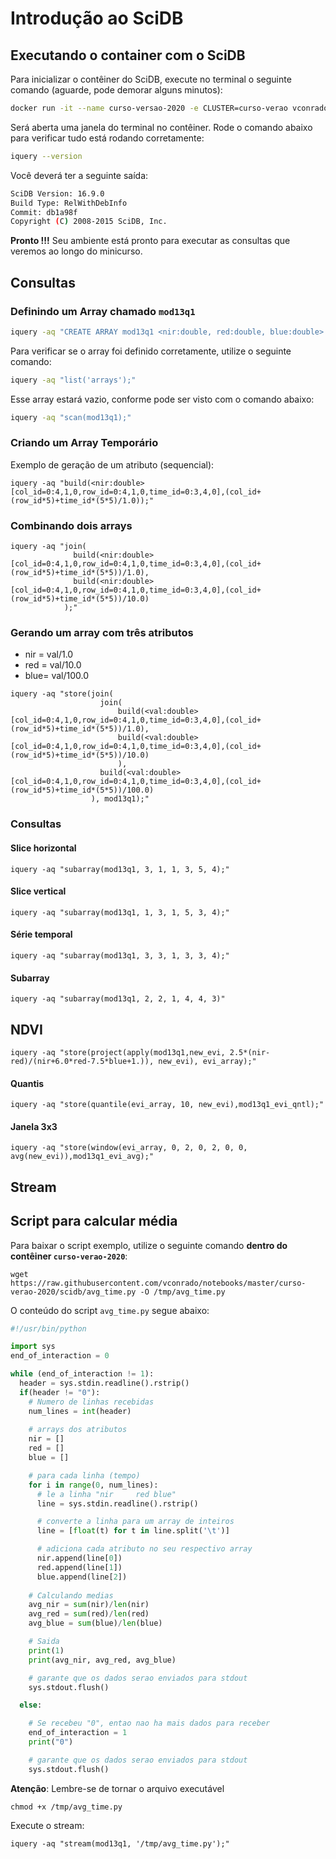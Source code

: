 # Introdução ao SciDB

## Executando o container com o SciDB

Para inicializar o contêiner do SciDB, execute no terminal o seguinte comando (aguarde, pode demorar alguns minutos):

```bash
docker run -it --name curso-versao-2020 -e CLUSTER=curso-verao vconrado/scidb-stream:16.9
```

Será aberta uma janela do terminal no contêiner. Rode o comando abaixo para verificar tudo está rodando corretamente:
```bash
iquery --version
```

Você deverá ter a seguinte saída: 

```bash
SciDB Version: 16.9.0
Build Type: RelWithDebInfo
Commit: db1a98f
Copyright (C) 2008-2015 SciDB, Inc.
```
**Pronto !!!** Seu ambiente está pronto para executar as consultas que veremos ao longo do minicurso.

## Consultas

### Definindo um Array chamado ```mod13q1```

```bash
iquery -aq "CREATE ARRAY mod13q1 <nir:double, red:double, blue:double> [col_id=0:4,1,0, row_id=0:4,1,0, time_id=0:3,4,0];"
```

Para verificar se o array foi definido corretamente, utilize o seguinte comando:
```bash
iquery -aq "list('arrays');"
```

Esse array estará vazio, conforme pode ser visto com o comando abaixo:
```bash
iquery -aq "scan(mod13q1);"
```

### Criando um Array Temporário

Exemplo de geração de um atributo (sequencial):
```
iquery -aq "build(<nir:double>[col_id=0:4,1,0,row_id=0:4,1,0,time_id=0:3,4,0],(col_id+(row_id*5)+time_id*(5*5)/1.0));"
```

### Combinando dois arrays

```
iquery -aq "join(
              build(<nir:double>[col_id=0:4,1,0,row_id=0:4,1,0,time_id=0:3,4,0],(col_id+(row_id*5)+time_id*(5*5))/1.0),
              build(<nir:double>[col_id=0:4,1,0,row_id=0:4,1,0,time_id=0:3,4,0],(col_id+(row_id*5)+time_id*(5*5))/10.0)
            );"
```


### Gerando um array com três atributos
- nir = val/1.0
- red = val/10.0
- blue= val/100.0

```
iquery -aq "store(join(
                    join(
                        build(<val:double>[col_id=0:4,1,0,row_id=0:4,1,0,time_id=0:3,4,0],(col_id+(row_id*5)+time_id*(5*5))/1.0),
                        build(<val:double>[col_id=0:4,1,0,row_id=0:4,1,0,time_id=0:3,4,0],(col_id+(row_id*5)+time_id*(5*5))/10.0)
                        ), 
                    build(<val:double>[col_id=0:4,1,0,row_id=0:4,1,0,time_id=0:3,4,0],(col_id+(row_id*5)+time_id*(5*5))/100.0)
                  ), mod13q1);"
```


### Consultas
#### Slice horizontal
```
iquery -aq "subarray(mod13q1, 3, 1, 1, 3, 5, 4);"
```

#### Slice vertical
```
iquery -aq "subarray(mod13q1, 1, 3, 1, 5, 3, 4);"
```

#### Série temporal
```
iquery -aq "subarray(mod13q1, 3, 3, 1, 3, 3, 4);"
```

#### Subarray
```
iquery -aq "subarray(mod13q1, 2, 2, 1, 4, 4, 3)"
```
## NDVI
```
iquery -aq "store(project(apply(mod13q1,new_evi, 2.5*(nir-red)/(nir+6.0*red-7.5*blue+1.)), new_evi), evi_array);"
```


#### Quantis
```
iquery -aq "store(quantile(evi_array, 10, new_evi),mod13q1_evi_qntl);"
```

#### Janela 3x3
```
iquery -aq "store(window(evi_array, 0, 2, 0, 2, 0, 0, avg(new_evi)),mod13q1_evi_avg);"
```


## Stream

## Script para calcular média

Para baixar o script exemplo, utilize o seguinte comando **dentro do contêiner ```curso-verao-2020```**:
```
wget https://raw.githubusercontent.com/vconrado/notebooks/master/curso-verao-2020/scidb/avg_time.py -O /tmp/avg_time.py
```

O conteúdo do script ```avg_time.py``` segue abaixo:
```python
#!/usr/bin/python

import sys
end_of_interaction = 0

while (end_of_interaction != 1):
  header = sys.stdin.readline().rstrip()
  if(header != "0"):
    # Numero de linhas recebidas
    num_lines = int(header)
    
    # arrays dos atributos
    nir = []
    red = []
    blue = []

    # para cada linha (tempo)
    for i in range(0, num_lines):
      # le a linha "nir		red	blue"
      line = sys.stdin.readline().rstrip()

      # converte a linha para um array de inteiros
      line = [float(t) for t in line.split('\t')]

      # adiciona cada atributo no seu respectivo array
      nir.append(line[0])
      red.append(line[1])
      blue.append(line[2])
   
    # Calculando medias
    avg_nir = sum(nir)/len(nir)
    avg_red = sum(red)/len(red)
    avg_blue = sum(blue)/len(blue)

    # Saida
    print(1)
    print(avg_nir, avg_red, avg_blue)

    # garante que os dados serao enviados para stdout
    sys.stdout.flush()

  else:

    # Se recebeu "0", entao nao ha mais dados para receber
    end_of_interaction = 1
    print("0")

    # garante que os dados serao enviados para stdout
    sys.stdout.flush()
```
**Atenção**: Lembre-se de tornar o arquivo executável
```
chmod +x /tmp/avg_time.py
```

Execute o stream:
```
iquery -aq "stream(mod13q1, '/tmp/avg_time.py');"
```


